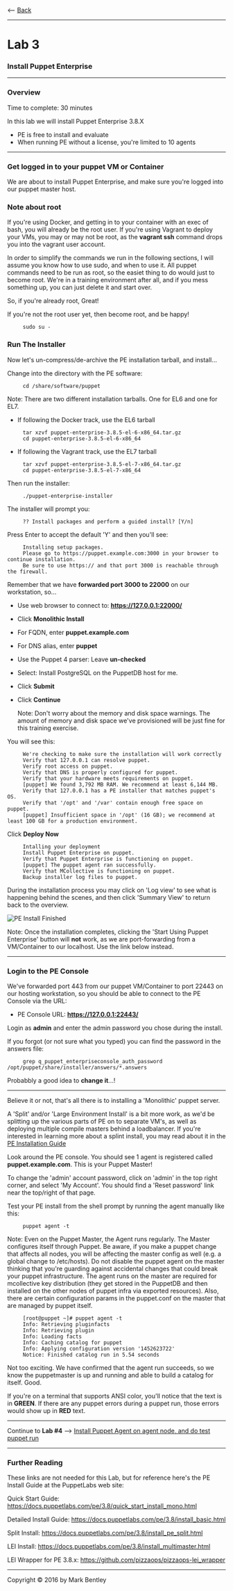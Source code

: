 <-- [Back](../README.md#labs)

---
# Lab 3 #
### Install Puppet Enterprise ###
---

### Overview ###

Time to complete:  30 minutes

In this lab we will install Puppet Enterprise 3.8.X

* PE is free to install and evaluate
* When running PE without a license, you're limited to 10 agents

---

### Get logged in to your puppet VM or Container ###

We are about to install Puppet Enterprise, and make sure you're
logged into our puppet master host.

### Note about root ###

If you're using Docker, and getting in to your container with an exec of bash,
you will already be the root user.  If you're using Vagrant to deploy your VMs,
you may or may not be root, as the **vagrant ssh** command drops you into the
vagrant user account.

In order to simplify the commands we run in the following sections, I will assume
you know how to use sudo, and when to use it.  All puppet commands need to be run
as root, so the easiet thing to do would just to become root.  We're in a training
environment after all, and if you mess something up, you can just delete it and
start over.

So, if you're already root, Great!

If you're not the root user yet, then become root, and be happy!

```
     sudo su -
```

### Run The Installer ###

Now let's un-compress/de-archive the PE installation tarball, and install...

Change into the directory with the PE software:

```shell
     cd /share/software/puppet
```
Note:  There are two different installation tarballs.  One for EL6 and one for EL7.

* If following the Docker track, use the EL6 tarball

```
     tar xzvf puppet-enterprise-3.8.5-el-6-x86_64.tar.gz
     cd puppet-enterprise-3.8.5-el-6-x86_64
```

* If following the Vagrant track, use the EL7 tarball
```
     tar xzvf puppet-enterprise-3.8.5-el-7-x86_64.tar.gz
     cd puppet-enterprise-3.8.5-el-7-x86_64
```

Then run the installer:

```
     ./puppet-enterprise-installer
```

The installer will prompt you:

```
     ?? Install packages and perform a guided install? [Y/n]
```

Press Enter to accept the default 'Y' and then you'll see:

```
     Installing setup packages.
     Please go to https://puppet.example.com:3000 in your browser to continue installation.
     Be sure to use https:// and that port 3000 is reachable through the firewall.
```

Remember that we have **forwarded port 3000 to 22000** on our workstation, so...

* Use web browser to connect to: **<https://127.0.0.1:22000/>**
* Click **Monolithic Install**
* For FQDN, enter **puppet.example.com**
* For DNS alias, enter **puppet**
* Use the Puppet 4 parser:  Leave **un-checked**
* Select: Install PostgreSQL on the PuppetDB host for me.
* Click **Submit**
* Click **Continue**

    Note:  Don't worry about the memory and disk space warnings.  The amount of memory and disk space we've provisioned will be just fine for this training exercise.

You will see this:

```
     We're checking to make sure the installation will work correctly
     Verify that 127.0.0.1 can resolve puppet.
     Verify root access on puppet.
     Verify that DNS is properly configured for puppet.
     Verify that your hardware meets requirements on puppet.
     [puppet] We found 3,792 MB RAM. We recommend at least 6,144 MB.
     Verify that 127.0.0.1 has a PE installer that matches puppet's OS.
     Verify that '/opt' and '/var' contain enough free space on puppet.
     [puppet] Insufficient space in '/opt' (16 GB); we recommend at least 100 GB for a production environment.
```

Click **Deploy Now**

```
     Intalling your deployment
     Install Puppet Enterprise on puppet.
     Verify that Puppet Enterprise is functioning on puppet.
     [puppet] The puppet agent ran successfully.
     Verify that MCollective is functioning on puppet.
     Backup installer log files to puppet.
```

During the installation process you may click on 'Log view' to see what is
happening behind the scenes, and then click 'Summary View' to return back to
the overview.

![PE Install Finished](images/PE-Install-Finished.png)

Note:  Once the installation completes, clicking the 'Start Using Puppet
Enterprise' button will **not** work, as we are port-forwarding from a
VM/Container to our localhost.  Use the link below instead.

---

### Login to the PE Console ###

We've forwarded port 443 from our puppet VM/Container to port 22443 on our hosting workstation, so you should be able to connect to the PE Console via the URL:

* PE Console URL:  **<https://127.0.0.1:22443/>**

Login as **admin** and enter the admin password you chose during the install.

If you forgot (or not sure what you typed) you can find the password in the answers file:

```
     grep q_puppet_enterpriseconsole_auth_password /opt/puppet/share/installer/answers/*.answers
```

Probabbly a good idea to **change it**...!

---

Believe it or not, that's all there is to installing a 'Monolithic' puppet
server.

A 'Split' and/or 'Large Environment Install' is a bit more work, as we'd be
splitting up the various parts of PE on to separate VM's, as well as deploying
multiple compile masters behind a loadbalancer.  If you're interested
in learning more about a splint install, you may read about it in the
[PE Installation Guide](https://docs.puppetlabs.com/pe/3.8/install_pe_split.html)

Look around the PE console.  You should see 1 agent is registered called **puppet.example.com**.  This is your Puppet Master!

To change the 'admin' account password, click on 'admin' in the top right corner, and select 'My Account'.  You should
find a 'Reset password' link near the top/right of that page.

Test your PE install from the shell prompt by running the agent manually like this:

```
     puppet agent -t
```

Note:  Even on the Puppet Master, the Agent runs regularly.  The Master configures itself through Puppet.  Be aware, if you make
a puppet change that affects all nodes, you will be affecting the master config as well (e.g. a global change to /etc/hosts).
Do not disable the puppet agent on the master thinking that you're guarding against accidental changes that could break your
puppet infrastructure.  The agent runs on the master are required for mcollective key distribution (they get stored in the PuppetDB
and then installed on the other nodes of puppet infra via exported resources).  Also, there are certain configuration params
in the puppet.conf on the master that are managed by puppet itself.


```shell
     [root@puppet ~]# puppet agent -t
     Info: Retrieving pluginfacts
     Info: Retrieving plugin
     Info: Loading facts
     Info: Caching catalog for puppet
     Info: Applying configuration version '1452623722'
     Notice: Finished catalog run in 5.54 seconds
```

Not too exciting.  We have confirmed that the agent run succeeds, so we know the puppetmaster is up and running and able
to build a catalog for itself. Good.

If you're on a terminal that supports ANSI color, you'll notice that the text
is in **GREEN**.  If there are any puppet errors during a puppet run, those errors
would show up in **RED** text.

---

Continue to **Lab #4** --> [Install Puppet Agent on agent node, and do test puppet run](04-Install-Puppet-Agent.md#lab-4)

---

### Further Reading ###

These links are not needed for this Lab, but for reference here's the PE Install Guide at the PuppetLabs web site:

Quick Start Guide:  <https://docs.puppetlabs.com/pe/3.8/quick_start_install_mono.html>

Detailed Install Guide:  <https://docs.puppetlabs.com/pe/3.8/install_basic.html>

Split Install:   <https://docs.puppetlabs.com/pe/3.8/install_pe_split.html>

LEI Install:   <https://docs.puppetlabs.com/pe/3.8/install_multimaster.html>

LEI Wrapper for PE 3.8.x:  <https://github.com/pizzaops/pizzaops-lei_wrapper>

---

Copyright © 2016 by Mark Bentley

